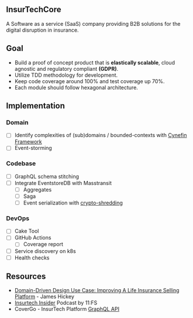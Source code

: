 ## InsurTechCore

A Software as a service (SaaS) company providing B2B solutions for the digital disruption in insurance.

## Goal

- Build a proof of concept product that is **elastically scalable**, cloud agnostic and regulatory compliant **(GDPR)**. 
- Utilize TDD methodology for development.
- Keep code coverage around 100% and test coverage up 70%.
- Each module should follow hexagonal architecture.

## Implementation

### Domain 

- [ ] Identify complexities of (sub)domains / bounded-contexts with [Cynefin Framework](https://hbr.org/2007/11/a-leaders-framework-for-decision-making)
- [ ] Event-storming 

### Codebase

- [ ] GraphQL schema stitching
- [ ] Integrate EventstoreDB with Masstransit
  - [ ] Aggregates
  - [ ] Saga
  - [ ] Event serialization with [crypto-shredding](https://www.seald.io/blog/data-destruction-using-crypto-shredding)

### DevOps 

- [ ] Cake Tool
- [ ] GitHub Actions
  - [ ] Coverage report
- [ ] Service discovery on k8s
- [ ] Health checks

## Resources

- [Domain-Driven Design Use Case: Improving A Life Insurance Selling Platform](https://www.blog.jamesmichaelhickey.com/DDD-Use-Case-Life-Insurance-Platform/) - James Hickey 
- [Insurtech Insider](https://podcasts.apple.com/no/podcast/insurtech-insider-podcast-by-11-fs/id1330999202?l=nb) Podcast by 11:FS
- CoverGo - InsurTech Platform [GraphQL API](https://api.covergo.com/playground)

